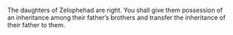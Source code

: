 The daughters of Zelophehad are right. You shall give them possession of an inheritance among their father’s brothers and transfer the inheritance of their father to them.
